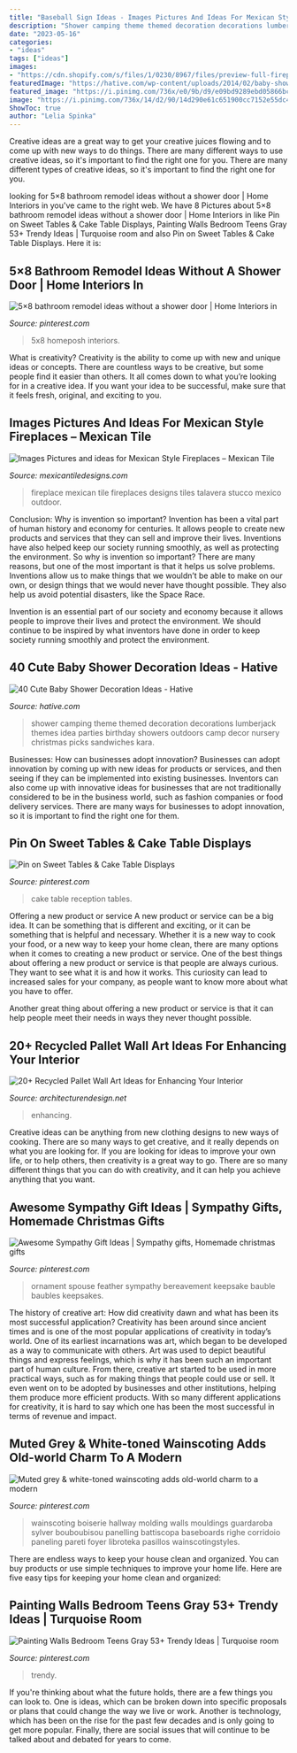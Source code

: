 ```yaml
---
title: "Baseball Sign Ideas - Images Pictures And Ideas For Mexican Style Fireplaces – Mexican Tile"
description: "Shower camping theme themed decoration decorations lumberjack themes idea parties birthday showers outdoors camp decor nursery christmas picks sandwiches kara"
date: "2023-05-16"
categories:
- "ideas"
tags: ["ideas"]
images:
- "https://cdn.shopify.com/s/files/1/0230/8967/files/preview-full-fireplace_simpson_large.jpg?v=1507054106"
featuredImage: "https://hative.com/wp-content/uploads/2014/02/baby-shower-ideas/camping-baby-shower-decoration-idea-12.jpg"
featured_image: "https://i.pinimg.com/736x/e0/9b/d9/e09bd9289ebd05866bc167b4b017a798.jpg"
image: "https://i.pinimg.com/736x/14/d2/90/14d290e61c651900cc7152e55dc4ee63.jpg"
ShowToc: true
author: "Lelia Spinka"
---
```



Creative ideas are a great way to get your creative juices flowing and to come up with new ways to do things. There are many different ways to use creative ideas, so it's important to find the right one for you. There are many different types of creative ideas, so it's important to find the right one for you.

	

		
looking for 5×8 bathroom remodel ideas without a shower door | Home Interiors in you've came to the right web. We have 8 Pictures about 5×8 bathroom remodel ideas without a shower door | Home Interiors in like Pin on Sweet Tables &amp; Cake Table Displays, Painting Walls Bedroom Teens Gray 53+ Trendy Ideas | Turquoise room and also Pin on Sweet Tables &amp; Cake Table Displays. Here it is:
		
    
## 5×8 Bathroom Remodel Ideas Without A Shower Door | Home Interiors In

<img loading=lazy src="https://i.pinimg.com/736x/e0/9b/d9/e09bd9289ebd05866bc167b4b017a798.jpg" onerror="this.onerror=null;this.src='https://tse1.mm.bing.net/th?id=OIP.U8ARpgu_eviWc80a2AW8IgAAAA&amp;pid=15.1';" alt="5×8 bathroom remodel ideas without a shower door | Home Interiors in">

_Source: pinterest.com_

>5x8 homeposh interiors. 

	

What is creativity?
Creativity is the ability to come up with new and unique ideas or concepts. There are countless ways to be creative, but some people find it easier than others. It all comes down to what you’re looking for in a creative idea. If you want your idea to be successful, make sure that it feels fresh, original, and exciting to you.

    
## Images Pictures And Ideas For Mexican Style Fireplaces – Mexican Tile

<img loading=lazy src="https://cdn.shopify.com/s/files/1/0230/8967/files/preview-full-fireplace_simpson_large.jpg?v=1507054106" onerror="this.onerror=null;this.src='https://tse2.mm.bing.net/th?id=OIP.sIt2HaoMU3a3SFprb16JdQAAAA&amp;pid=15.1';" alt="Images Pictures and ideas for Mexican Style Fireplaces – Mexican Tile">

_Source: mexicantiledesigns.com_

>fireplace mexican tile fireplaces designs tiles talavera stucco mexico outdoor. 

	

Conclusion: Why is invention so important?
Invention has been a vital part of human history and economy for centuries. It allows people to create new products and services that they can sell and improve their lives. Inventions have also helped keep our society running smoothly, as well as protecting the environment.
So why is invention so important? There are many reasons, but one of the most important is that it helps us solve problems. Inventions allow us to make things that we wouldn’t be able to make on our own, or design things that we would never have thought possible. They also help us avoid potential disasters, like the Space Race.

 Invention is an essential part of our society and economy because it allows people to improve their lives and protect the environment. We should continue to be inspired by what inventors have done in order to keep society running smoothly and protect the environment.

    
## 40 Cute Baby Shower Decoration Ideas - Hative

<img loading=lazy src="https://hative.com/wp-content/uploads/2014/02/baby-shower-ideas/camping-baby-shower-decoration-idea-12.jpg" onerror="this.onerror=null;this.src='https://tse1.mm.bing.net/th?id=OIP.EFgxd-A1q5yn-l6zYhl4EAHaLH&amp;pid=15.1';" alt="40 Cute Baby Shower Decoration Ideas - Hative">

_Source: hative.com_

>shower camping theme themed decoration decorations lumberjack themes idea parties birthday showers outdoors camp decor nursery christmas picks sandwiches kara. 

	

Businesses: How can businesses adopt innovation?
Businesses can adopt innovation by coming up with new ideas for products or services, and then seeing if they can be implemented into existing businesses. Inventors can also come up with innovative ideas for businesses that are not traditionally considered to be in the business world, such as fashion companies or food delivery services. There are many ways for businesses to adopt innovation, so it is important to find the right one for them.

    
## Pin On Sweet Tables &amp; Cake Table Displays

<img loading=lazy src="https://i.pinimg.com/736x/5b/26/74/5b2674639ceba858f0e4382d5723c228--wedding-reception-ideas-wedding-planning.jpg" onerror="this.onerror=null;this.src='https://tse1.mm.bing.net/th?id=OIP.itMBQv6NArVKlxgAjCYLEAHaLG&amp;pid=15.1';" alt="Pin on Sweet Tables &amp; Cake Table Displays">

_Source: pinterest.com_

>cake table reception tables. 

	

Offering a new product or service
A new product or service can be a big idea. It can be something that is different and exciting, or it can be something that is helpful and necessary. Whether it is a new way to cook your food, or a new way to keep your home clean, there are many options when it comes to creating a new product or service. 
One of the best things about offering a new product or service is that people are always curious. They want to see what it is and how it works. This curiosity can lead to increased sales for your company, as people want to know more about what you have to offer. 

Another great thing about offering a new product or service is that it can help people meet their needs in ways they never thought possible.

    
## 20+ Recycled Pallet Wall Art Ideas For Enhancing Your Interior

<img loading=lazy src="https://cdn.architecturendesign.net/wp-content/uploads/2015/06/AD-Pallet-Wall-Art-9.jpg" onerror="this.onerror=null;this.src='https://tse1.mm.bing.net/th?id=OIP.xZGMJb9Zy_pKMOJAJpu9VgHaLH&amp;pid=15.1';" alt="20+ Recycled Pallet Wall Art Ideas for Enhancing Your Interior">

_Source: architecturendesign.net_

>enhancing. 

	

Creative ideas can be anything from new clothing designs to new ways of cooking. There are so many ways to get creative, and it really depends on what you are looking for. If you are looking for ideas to improve your own life, or to help others, then creativity is a great way to go. There are so many different things that you can do with creativity, and it can help you achieve anything that you want.

    
## Awesome Sympathy Gift Ideas | Sympathy Gifts, Homemade Christmas Gifts

<img loading=lazy src="https://i.pinimg.com/736x/76/2c/77/762c770a2e6c4f10acc9384a9a402f71.jpg" onerror="this.onerror=null;this.src='https://tse2.mm.bing.net/th?id=OIP.SJ1dSRqwuCeMuzlp9xYHIgHaNL&amp;pid=15.1';" alt="Awesome Sympathy Gift Ideas | Sympathy gifts, Homemade christmas gifts">

_Source: pinterest.com_

>ornament spouse feather sympathy bereavement keepsake bauble baubles keepsakes. 

	

The history of creative art: How did creativity dawn and what has been its most successful application?
Creativity has been around since ancient times and is one of the most popular applications of creativity in today’s world. One of its earliest incarnations was art, which began to be developed as a way to communicate with others. Art was used to depict beautiful things and express feelings, which is why it has been such an important part of human culture. From there, creative art started to be used in more practical ways, such as for making things that people could use or sell. It even went on to be adopted by businesses and other institutions, helping them produce more efficient products. With so many different applications for creativity, it is hard to say which one has been the most successful in terms of revenue and impact.

    
## Muted Grey &amp; White-toned Wainscoting Adds Old-world Charm To A Modern

<img loading=lazy src="https://i.pinimg.com/736x/f9/53/93/f953935b8ec398dae8e99cee751e7da4.jpg" onerror="this.onerror=null;this.src='https://tse4.mm.bing.net/th?id=OIP._cRrvzrOqPgm1foycFqpaAHaLH&amp;pid=15.1';" alt="Muted grey &amp; white-toned wainscoting adds old-world charm to a modern">

_Source: pinterest.com_

>wainscoting boiserie hallway molding walls mouldings guardaroba sylver bouboubisou panelling battiscopa baseboards righe corridoio paneling pareti foyer libroteka pasillos wainscotingstyles. 

	

There are endless ways to keep your house clean and organized. You can buy products or use simple techniques to improve your home life. Here are five easy tips for keeping your home clean and organized:

    
## Painting Walls Bedroom Teens Gray 53+ Trendy Ideas | Turquoise Room

<img loading=lazy src="https://i.pinimg.com/736x/14/d2/90/14d290e61c651900cc7152e55dc4ee63.jpg" onerror="this.onerror=null;this.src='https://tse4.mm.bing.net/th?id=OIP.lKe8W8YzqmGTGfa0ZzGgLwAAAA&amp;pid=15.1';" alt="Painting Walls Bedroom Teens Gray 53+ Trendy Ideas | Turquoise room">

_Source: pinterest.com_

>trendy. 

	

If you're thinking about what the future holds, there are a few things you can look to. One is ideas, which can be broken down into specific proposals or plans that could change the way we live or work. Another is technology, which has been on the rise for the past few decades and is only going to get more popular. Finally, there are social issues that will continue to be talked about and debated for years to come.

